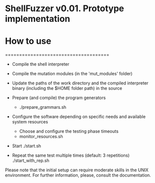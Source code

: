 # ShellFuzzer v0.01. Prototype implementation

# How to use
=====================================

* Compile the shell interpreter

* Compile the mutation modules (in the 'mut_modules' folder)

* Update the paths of the work directory and the compiled interpreter binary (including the $HOME folder path) in the source

* Prepare (and compile) the program generators
	* ./prepare_grammars.sh


* Configure the software depending on specific needs and available system resources
	* Choose and configure the testing phase timeouts
	* monitor_resources.sh


* Start
./start.sh 

* Repeat the same test multiple times (default: 3 repetitions)
./start_with_rep.sh


Please note that the initial setup can require moderate skills in the UNIX environment. For further information, please, consult the documentation.

